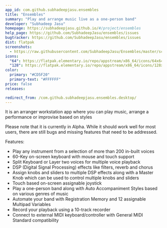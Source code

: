 ```yaml
---
app_id: com.github.subhadeepjasu.ensembles
title: "Ensembles"
summary: "Play and arrange music live as a one-person band"
developer: "Subhadeep Jasu"
homepage: https://subhadeepjasu.github.io/#/project/ensembles
help_page: https://github.com/SubhadeepJasu/ensembles/issues
bugtracker: https://github.com/SubhadeepJasu/ensembles/issues
dist: flatpak
screenshots:
  - https://raw.githubusercontent.com/SubhadeepJasu/Ensembles/master/screenshots/Screenshot.png
icons:
  "64": https://flatpak.elementary.io/repo/appstream/x86_64/icons/64x64/com.github.subhadeepjasu.ensembles.png
  "128": https://flatpak.elementary.io/repo/appstream/x86_64/icons/128x128/com.github.subhadeepjasu.ensembles.png
color:
  primary: "#CD5F20"
  primary-text: "#FFFFFF"
price: false
releases:

redirect_from: /com.github.subhadeepjasu.ensembles.desktop/
---
```


<p>It is an arranger workstation app where you can play music, arrange a performance or improvise based on styles</p>
<p>Please note that it is currently in Alpha. While it should work well for most users, there are still bugs and missing features that need to be addressed.</p>
<p>Features:</p>
<ul>
<li>Play any instrument from a selection of more than 200 in-built voices</li>
<li>60-Key on-screen keyboard with mouse and touch support</li>
<li>Split Keyboard or Layer two voices for multiple voice playback</li>
<li>DSP (Digital Signal Processing) effects like filters, reverb and chorus</li>
<li>Assign knobs and sliders to multiple DSP effects along with a Master Knob which can be used to control multiple knobs and sliders</li>
<li>Touch based on-screen assignable joystick</li>
<li>Play a one-person band along with Auto Accompaniment Styles based on various genres of music</li>
<li>Automate your band with Registration Memory and 12 assignable Multipad Variables</li>
<li>Record your playback using a 10-track recorder</li>
<li>Connect to external MIDI keyboard/controller with General MIDI Standard compatibility</li>
</ul>